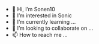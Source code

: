 - 👋 Hi, I’m Sonen10
- 👀 I’m interested in Sonic
- 🌱 I’m currently learning ...
- 💞️ I’m looking to collaborate on ...
- 📫 How to reach me ...

<!---
Sonen10/Sonen10 is a ✨ special ✨ repository because its `README.md` (this file) appears on your GitHub profile.
You can click the Preview link to take a look at your changes.
--->
